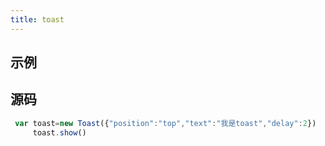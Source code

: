 ```yaml
---
title: toast
---
```

## 示例
<ClientOnly><toast-demo></toast-demo></ClientOnly>
## 源码
```javascript
 var toast=new Toast({"position":"top","text":"我是toast","delay":2})
     toast.show()
```
